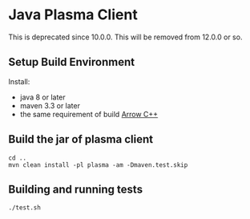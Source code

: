 <!---
  Licensed to the Apache Software Foundation (ASF) under one
  or more contributor license agreements.  See the NOTICE file
  distributed with this work for additional information
  regarding copyright ownership.  The ASF licenses this file
  to you under the Apache License, Version 2.0 (the
  "License"); you may not use this file except in compliance
  with the License.  You may obtain a copy of the License at

    http://www.apache.org/licenses/LICENSE-2.0

  Unless required by applicable law or agreed to in writing,
  software distributed under the License is distributed on an
  "AS IS" BASIS, WITHOUT WARRANTIES OR CONDITIONS OF ANY
  KIND, either express or implied.  See the License for the
  specific language governing permissions and limitations
  under the License.
-->

# Java Plasma Client

This is deprecated since 10.0.0. This will be removed from 12.0.0 or so.

## Setup Build Environment

Install:
 - java 8 or later
 - maven 3.3 or later
 - the same requirement of build [Arrow C++](https://github.com/apache/arrow/tree/master/cpp)

## Build the jar of plasma client

```
cd ..
mvn clean install -pl plasma -am -Dmaven.test.skip
```

## Building and running tests
```
./test.sh
```
